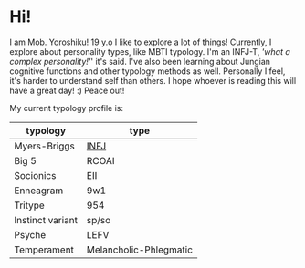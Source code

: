 # Hi!

I am Mob. Yoroshiku!
19 y.o
I like to explore a lot of things!
Currently, I explore about personality types, like MBTI typology.
I'm an INFJ-T, _'what a complex personality!'_' it's said.
I've also been learning about Jungian cognitive functions and other typology methods as well.
Personally I feel, it's harder to understand self than others.
I hope whoever is reading this will have a great day! :)
Peace out!

My current typology profile is:

| typology         | type                                                           |
| ---              | ---                                                            |
| Myers-Briggs     | [INFJ](https://www.16personalities.com/profiles/efb53d96f06a3) |
| Big 5            | RCOAI                                                          |
| Socionics        | EII                                                            |
| Enneagram        | 9w1                                                            |
| Tritype          | 954                                                            |
| Instinct variant | sp/so                                                          |
| Psyche           | LEFV                                                           |
| Temperament      | Melancholic-Phlegmatic                                         |
